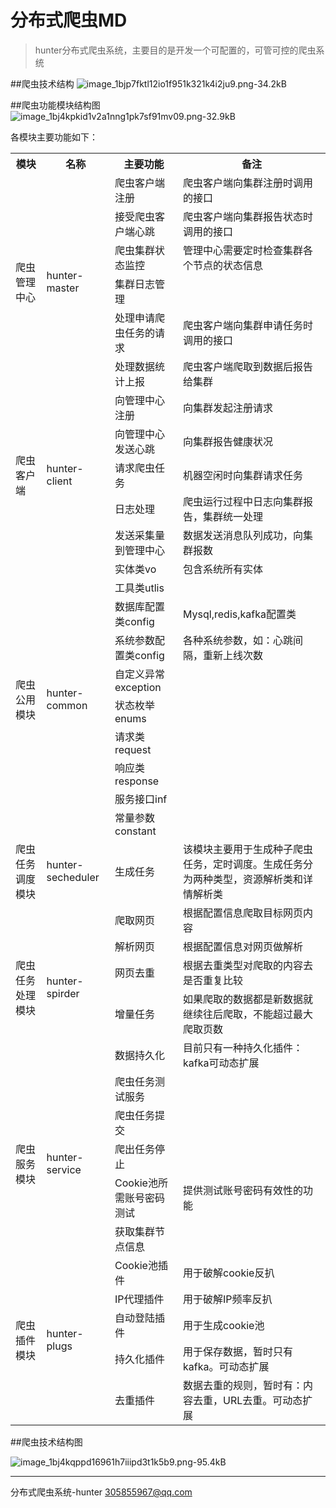 # 分布式爬虫MD

> hunter分布式爬虫系统，主要目的是开发一个可配置的，可管可控的爬虫系统

##爬虫技术结构
![image_1bjp7fktl12io1f951k321k4i2ju9.png-34.2kB][1]

##爬虫功能模块结构图
![image_1bj4kpkid1v2a1nng1pk7sf91mv09.png-32.9kB][1]

各模块主要功能如下：
<table>
<tr>
 <th>模块</th>
 <th>名称</th>
 <th>主要功能</th>
 <th>备注</th>
</tr>
<tr>
 <td rowspan="6">爬虫管理中心</td>
 <td rowspan="6">hunter-master</td>
 <td>爬虫客户端注册</td>
 <td>爬虫客户端向集群注册时调用的接口</td>
</tr>
<tr>
 <td>接受爬虫客户端心跳</td>
 <td>爬虫客户端向集群报告状态时调用的接口</td>
</tr>
<tr>
 <td>爬虫集群状态监控</td>
 <td>管理中心需要定时检查集群各个节点的状态信息</td>
</tr>
<tr>
 <td>集群日志管理</td>
 <td></td>
</tr>
<tr>
 <td>处理申请爬虫任务的请求</td>
 <td>爬虫客户端向集群申请任务时调用的接口</td>
</tr>
<tr>
 <td>处理数据统计上报</td>
 <td>爬虫客户端爬取到数据后报告给集群</td>
</tr>
<tr>
 <td rowspan="5">爬虫客户端</td>
 <td rowspan="5">hunter-client</td>
 <td>向管理中心注册</td>
 <td>向集群发起注册请求</td>
</tr>
<tr>
 <td>向管理中心发送心跳</td>
 <td>向集群报告健康状况</td>
</tr>
<tr>
 <td>请求爬虫任务</td>
 <td>机器空闲时向集群请求任务</td>
</tr>
<tr>
 <td>日志处理</td>
 <td>爬虫运行过程中日志向集群报告，集群统一处理</td>
</tr>
<tr>
 <td>发送采集量到管理中心</td>
 <td>数据发送消息队列成功，向集群报数</td>
</tr>
<tr>
 <td rowspan="10">爬虫公用模块</td>
 <td rowspan="10">hunter-common</td>
 <td>实体类vo</td>
 <td>包含系统所有实体</td>
</tr>
<tr>
 <td>工具类utlis</td>
 <td></td>
</tr>
<tr>
 <td>数据库配置类config</td>
 <td>Mysql,redis,kafka配置类</td>
</tr>
<tr>
 <td>系统参数配置类config</td>
 <td>各种系统参数，如：心跳间隔，重新上线次数</td>
</tr>
<tr>
 <td>自定义异常exception</td>
 <td></td>
</tr>
<tr>
 <td>状态枚举enums</td>
 <td></td>
</tr>
<tr>
 <td>请求类request</td>
 <td></td>
</tr>
<tr>
 <td>响应类response</td>
 <td></td>
</tr>
<tr>
 <td>服务接口inf</td>
 <td></td>
</tr>
<tr>
 <td>常量参数constant</td>
 <td></td>
</tr>
<tr>
 <td>爬虫任务调度模块</td>
 <td>hunter-secheduler</td>
 <td>生成任务</td>
 <td>该模块主要用于生成种子爬虫任务，定时调度。生成任务分为两种类型，资源解析类和详情解析类</td>
</tr>
<tr>
 <td rowspan="5">爬虫任务处理模块</td>
 <td rowspan="5">hunter-spirder</td>
 <td>爬取网页</td>
 <td>根据配置信息爬取目标网页内容</td>
</tr>
<tr>
 <td>解析网页</td>
 <td>根据配置信息对网页做解析</td>
</tr>
<tr>
 <td>网页去重</td>
 <td>根据去重类型对爬取的内容去是否重复比较</td>
</tr>
<tr>
 <td>增量任务</td>
 <td>如果爬取的数据都是新数据就继续往后爬取，不能超过最大爬取页数</td>
</tr>
<tr>
 <td>数据持久化</td>
 <td>目前只有一种持久化插件：kafka可动态扩展</td>
</tr>
<tr>
 <td rowspan="5">爬虫服务模块</td>
 <td rowspan="5">hunter-service</td>
 <td>爬虫任务测试服务</td>
 <td></td>
</tr>
<tr>
 <td>爬虫任务提交</td>
 <td></td>
</tr>
<tr>
 <td>爬出任务停止</td>
 <td></td>
</tr>
<tr>
 <td>Cookie池所需账号密码测试</td>
 <td>提供测试账号密码有效性的功能</td>
</tr>
<tr>
 <td>获取集群节点信息</td>
 <td></td>
</tr>
<tr>
 <td rowspan="5">爬虫插件模块</td>
 <td rowspan="5">hunter-plugs</td>
 <td>Cookie池插件</td>
 <td>用于破解cookie反扒</td>
</tr>
<tr>
 <td>IP代理插件</td>
 <td>用于破解IP频率反扒</td>
</tr>
<tr>
 <td>自动登陆插件</td>
 <td>用于生成cookie池</td>
</tr>
<tr>
 <td>持久化插件</td>
 <td>用于保存数据，暂时只有kafka。可动态扩展</td>
</tr>
<tr>
 <td>去重插件</td>
 <td>数据去重的规则，暂时有：内容去重，URL去重。可动态扩展</td>
</tr>
</table>

##爬虫技术结构图

![image_1bj4kqppd16961h7iiipd3t1k5b9.png-95.4kB][2]


---

分布式爬虫系统-hunter 305855967@qq.com

  [1]: http://static.zybuluo.com/awsekfozc/p315e726hcacndksw0c13z4f/image_1bjp7fktl12io1f951k321k4i2ju9.png
  [2]: http://static.zybuluo.com/awsekfozc/mpgivzndlzmulyjpjccilspg/image_1bj4kpkid1v2a1nng1pk7sf91mv09.png
  [3]: http://static.zybuluo.com/awsekfozc/pqv2ywx3ppt6trjdcxjkop8o/image_1bj4kqppd16961h7iiipd3t1k5b9.png
